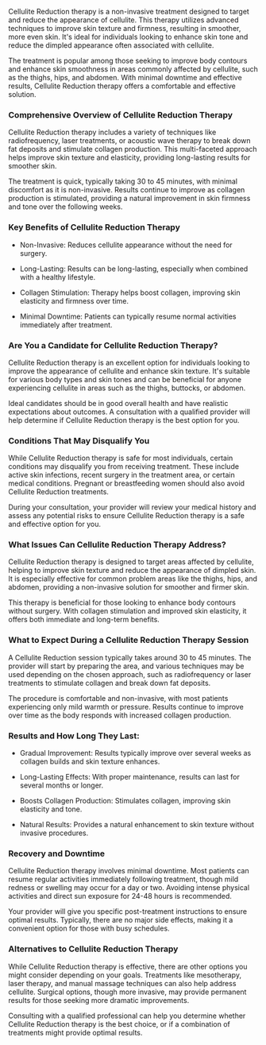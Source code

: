 <p class="services-details-two__text-2">
   Cellulite Reduction therapy is a non-invasive treatment designed to target and reduce the appearance of cellulite. This therapy utilizes advanced techniques to improve skin texture and firmness, resulting in smoother, more even skin. It's ideal for individuals looking to enhance skin tone and reduce the dimpled appearance often associated with cellulite.
</p>
<p class="services-details-two__text-2">
   The treatment is popular among those seeking to improve body contours and enhance skin smoothness in areas commonly affected by cellulite, such as the thighs, hips, and abdomen. With minimal downtime and effective results, Cellulite Reduction therapy offers a comfortable and effective solution.
</p>

<h3 class="services-details-two__title-2">
   Comprehensive Overview of Cellulite Reduction Therapy
</h3>
<p class="services-details-two__text-2">
   Cellulite Reduction therapy includes a variety of techniques like radiofrequency, laser treatments, or acoustic wave therapy to break down fat deposits and stimulate collagen production. This multi-faceted approach helps improve skin texture and elasticity, providing long-lasting results for smoother skin.
</p>
<p class="services-details-two__text-2">
   The treatment is quick, typically taking 30 to 45 minutes, with minimal discomfort as it is non-invasive. Results continue to improve as collagen production is stimulated, providing a natural improvement in skin firmness and tone over the following weeks.
</p>

<h3 class="services-details-two__title-2">
   Key Benefits of Cellulite Reduction Therapy
</h3>
<ul class="services-details-two__points list-unstyled list-service">
   <li>
       <div class="icon">
           <span class="fa fa-check"></span>
       </div>
       <div class="text">
           <p>Non-Invasive: Reduces cellulite appearance without the need for surgery.</p>
       </div>
   </li>
   <li>
       <div class="icon">
           <span class="fa fa-check"></span>
       </div>
       <div class="text">
           <p>Long-Lasting: Results can be long-lasting, especially when combined with a healthy lifestyle.</p>
       </div>
   </li>
   <li>
       <div class="icon">
           <span class="fa fa-check"></span>
       </div>
       <div class="text">
           <p>Collagen Stimulation: Therapy helps boost collagen, improving skin elasticity and firmness over time.</p>
       </div>
   </li>
   <li>
       <div class="icon">
           <span class="fa fa-check"></span>
       </div>
       <div class="text">
           <p>Minimal Downtime: Patients can typically resume normal activities immediately after treatment.</p>
       </div>
   </li>
</ul>

<h3 class="services-details-two__title-2">
   Are You a Candidate for Cellulite Reduction Therapy?
</h3>
<p class="services-details-two__text-2">
   Cellulite Reduction therapy is an excellent option for individuals looking to improve the appearance of cellulite and enhance skin texture. It's suitable for various body types and skin tones and can be beneficial for anyone experiencing cellulite in areas such as the thighs, buttocks, or abdomen.
</p>
<p class="services-details-two__text-2">
   Ideal candidates should be in good overall health and have realistic expectations about outcomes. A consultation with a qualified provider will help determine if Cellulite Reduction therapy is the best option for you.
</p>

<h3 class="services-details-two__title-2">
   Conditions That May Disqualify You
</h3>
<p class="services-details-two__text-2">
   While Cellulite Reduction therapy is safe for most individuals, certain conditions may disqualify you from receiving treatment. These include active skin infections, recent surgery in the treatment area, or certain medical conditions. Pregnant or breastfeeding women should also avoid Cellulite Reduction treatments.
</p>
<p class="services-details-two__text-2">
   During your consultation, your provider will review your medical history and assess any potential risks to ensure Cellulite Reduction therapy is a safe and effective option for you.
</p>

<h3 class="services-details-two__title-2">
   What Issues Can Cellulite Reduction Therapy Address?
</h3>
<p class="services-details-two__text-2">
   Cellulite Reduction therapy is designed to target areas affected by cellulite, helping to improve skin texture and reduce the appearance of dimpled skin. It is especially effective for common problem areas like the thighs, hips, and abdomen, providing a non-invasive solution for smoother and firmer skin.
</p>
<p class="services-details-two__text-2">
   This therapy is beneficial for those looking to enhance body contours without surgery. With collagen stimulation and improved skin elasticity, it offers both immediate and long-term benefits.
</p>

<h3 class="services-details-two__title-2">
   What to Expect During a Cellulite Reduction Therapy Session
</h3>
<p class="services-details-two__text-2">
   A Cellulite Reduction session typically takes around 30 to 45 minutes. The provider will start by preparing the area, and various techniques may be used depending on the chosen approach, such as radiofrequency or laser treatments to stimulate collagen and break down fat deposits.
</p>
<p class="services-details-two__text-2">
   The procedure is comfortable and non-invasive, with most patients experiencing only mild warmth or pressure. Results continue to improve over time as the body responds with increased collagen production.
</p>

<h3 class="services-details-two__title-2">
   Results and How Long They Last:
</h3>
<ul class="services-details-two__points list-unstyled list-service">
   <li>
       <div class="icon">
           <span class="fa fa-check"></span>
       </div>
       <div class="text">
           <p>Gradual Improvement: Results typically improve over several weeks as collagen builds and skin texture enhances.</p>
       </div>
   </li>
   <li>
       <div class="icon">
           <span class="fa fa-check"></span>
       </div>
       <div class="text">
           <p>Long-Lasting Effects: With proper maintenance, results can last for several months or longer.</p>
       </div>
   </li>
   <li>
       <div class="icon">
           <span class="fa fa-check"></span>
       </div>
       <div class="text">
           <p>Boosts Collagen Production: Stimulates collagen, improving skin elasticity and tone.</p>
       </div>
   </li>
   <li>
       <div class="icon">
           <span class="fa fa-check"></span>
       </div>
       <div class="text">
           <p>Natural Results: Provides a natural enhancement to skin texture without invasive procedures.</p>
       </div>
   </li>
</ul>

<h3 class="services-details-two__title-2">
   Recovery and Downtime
</h3>
<p class="services-details-two__text-2">
   Cellulite Reduction therapy involves minimal downtime. Most patients can resume regular activities immediately following treatment, though mild redness or swelling may occur for a day or two. Avoiding intense physical activities and direct sun exposure for 24-48 hours is recommended.
</p>
<p class="services-details-two__text-2">
   Your provider will give you specific post-treatment instructions to ensure optimal results. Typically, there are no major side effects, making it a convenient option for those with busy schedules.
</p>

<h3 class="services-details-two__title-2">
   Alternatives to Cellulite Reduction Therapy
</h3>
<p class="services-details-two__text-2">
   While Cellulite Reduction therapy is effective, there are other options you might consider depending on your goals. Treatments like mesotherapy, laser therapy, and manual massage techniques can also help address cellulite. Surgical options, though more invasive, may provide permanent results for those seeking more dramatic improvements.
</p>
<p class="services-details-two__text-2">
   Consulting with a qualified professional can help you determine whether Cellulite Reduction therapy is the best choice, or if a combination of treatments might provide optimal results.
</p>
